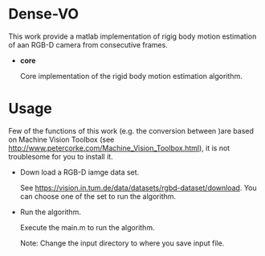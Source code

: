 # Dense-VO

This work provide a matlab implementation of rigig body motion estimation of aan RGB-D camera from consecutive frames.

*   **core**
    
    Core implementation of the rigid body motion estimation algorithm.


# Usage

Few of the functions of this work (e.g. the conversion between )are based on Machine Vision Toolbox (see http://www.petercorke.com/Machine_Vision_Toolbox.html), it is not troublesome for you to install it.

*   Down load a RGB-D iamge data set.
  
    See https://vision.in.tum.de/data/datasets/rgbd-dataset/download. You can choose one of the set to run the algorithm.

*   Run the algorithm.

    Execute the main.m to run the algorithm.
    
    Note: Change the input directory to where you save input file.


  
